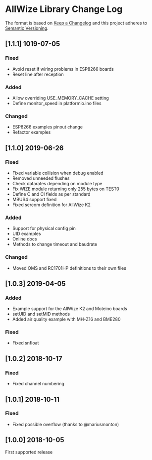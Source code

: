 # AllWize Library Change Log

The format is based on [Keep a Changelog](http://keepachangelog.com/)
and this project adheres to [Semantic Versioning](http://semver.org/).

## [1.1.1] 1019-07-05
### Fixed
- Avoid reset if wiring problems in ESP8266 boards
- Reset line after reception

### Added
- Allow overriding USE_MEMORY_CACHE setting
- Define monitor_speed in platformio.ino files

### Changed
- ESP8266 examples pinout change
- Refactor examples

## [1.1.0] 2019-06-26
### Fixed
- Fixed variable collision when debug enabled
- Removed unneeded flushes
- Check datarates depending on module type
- Fix WIZE module returning only 255 bytes on TEST0
- Define C and CI fields as per standard
- MBUS4 support fixed
- Fixed sercom definition for AllWize K2
  
### Added
- Support for physical config pin
- UID examples
- Online docs
- Methods to change timeout and baudrate 

### Changed
- Moved OMS and RC1701HP definitions to their own files

## [1.0.3] 2019-04-05
### Added
- Example support for the AllWize K2 and Moteino boards
- setUID and setMID methods
- Added air quality example with MH-Z16 and BME280

### Fixed
- Fixed snfloat

## [1.0.2] 2018-10-17
### Fixed
- Fixed channel numbering

## [1.0.1] 2018-10-11
### Fixed
- Fixed possible overflow (thanks to @mariusmonton)

## [1.0.0] 2018-10-05
First supported release
